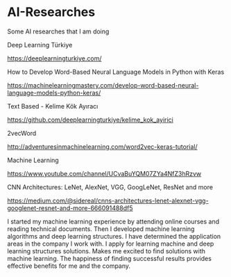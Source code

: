 # AI-Researches
Some AI researches that I am doing

Deep Learning Türkiye

https://deeplearningturkiye.com/ 

How to Develop Word-Based Neural Language Models in Python with Keras 

https://machinelearningmastery.com/develop-word-based-neural-language-models-python-keras/ 

Text Based - Kelime Kök Ayıracı

https://github.com/deeplearningturkiye/kelime_kok_ayirici 

2vecWord

http://adventuresinmachinelearning.com/word2vec-keras-tutorial/

Machine Learning 

https://www.youtube.com/channel/UCvaBuYQM07ZYa4NfZ3hRzvw 

CNN Architectures: LeNet, AlexNet, VGG, GoogLeNet, ResNet and more

https://medium.com/@sidereal/cnns-architectures-lenet-alexnet-vgg-googlenet-resnet-and-more-666091488df5 



I started my machine learning experience by attending online courses and reading technical documents. Then I developed machine learning algorithms and deep learning structures. I have determined the application areas in the company I work with. I apply for learning machine and deep learning structures solutions. Makes me excited to find solutions with machine learning. The happiness of finding successful results provides effective benefits for me and the company.
